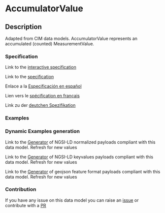 # AccumulatorValue

## Description 

Adapted from CIM data models. AccumulatorValue represents an accumulated (counted) MeasurementValue.
### Specification

Link to the [interactive specification](https://swagger.lab.fiware.org/?url=https://smart-data-models.github.io/dataModel.EnergyCIM/AccumulatorValue/swagger.yaml)

Link to the [specification](https://smart-data-models.github.io/dataModel.EnergyCIM/AccumulatorValue/doc/spec.md)

Enlace a la [Especificación en español](https://smart-data-models.github.io/dataModel.EnergyCIM/AccumulatorValue/doc/spec_ES.md)

Lien vers le [spécification en français](https://smart-data-models.github.io/dataModel.EnergyCIM/AccumulatorValue/doc/spec_FR.md)

Link zu der [deutchen Spezifikation](https://smart-data-models.github.io/dataModel.EnergyCIM/AccumulatorValue/doc/spec_DE.md)
### Examples
### Dynamic Examples generation

Link to the [Generator](https://smartdatamodels.org/extra/ngsi-ld_generator_v0.92.php?schemaUrl=https://raw.githubusercontent.com/smart-data-models/dataModel.EnergyCIM/master/AccumulatorValue/schema.json&email=info@smartdatamodels.org) of NGSI-LD normalized payloads compliant with this data model. Refresh for new values

Link to the [Generator](https://smartdatamodels.org/extra/ngsi-ld_generator_keyvalues_v0.92.php?schemaUrl=https://raw.githubusercontent.com/smart-data-models/dataModel.EnergyCIM/master/AccumulatorValue/schema.json&email=info@smartdatamodels.org) of NGSI-LD keyvalues payloads compliant with this data model. Refresh for new values

Link to the [Generator](https://smartdatamodels.org/extra/geojson_features_generator_v1.0.php?schemaUrl=https://raw.githubusercontent.com/smart-data-models/dataModel.EnergyCIM/master/AccumulatorValue/schema.json&email=info@smartdatamodels.org) of geojson feature format payloads compliant with this data model. Refresh for new values
### Contribution

 If you have any issue on this data model you can raise an [issue](https://github.com/smart-data-models/dataModel.EnergyCIM/issues)  or contribute with a [PR](https://github.com/smart-data-models/dataModel.EnergyCIM/pulls)